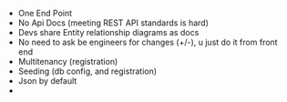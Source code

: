 - One End Point  
- No Api Docs (meeting REST API standards is hard)  
- Devs share Entity relationship diagrams as docs  
- No need to ask be engineers for changes (+/-), u just do it from front end  
- Multitenancy (registration)  
- Seeding (db config, and registration)  
- Json by default  
- 